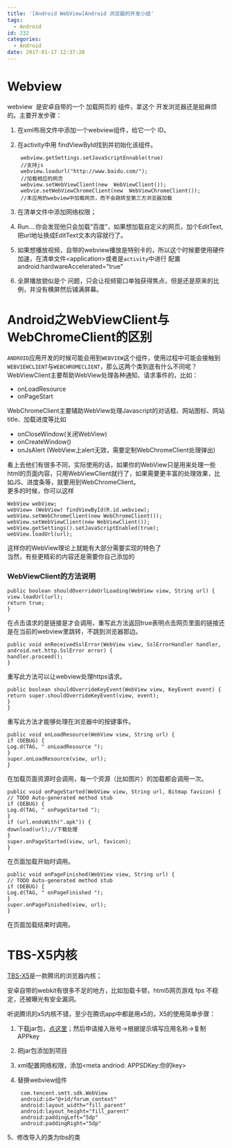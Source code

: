 ```yaml
---
title: '[Android WebView]Android 浏览器的开发小结'
tags:
  - Android
id: 232
categories:
  - Android
date: 2017-01-17 12:37:28
---
```


# Webview

webview  是安卓自带的一个 加载网页的 组件，拿这个 开发浏览器还是挺麻烦的。主要开发步骤：

1. 在xml布局文件中添加一个webview组件，给它一个 ID。

2. 在activity中用 findViewById找到并初始化该组件。

		webview.getSettings.setJavaScriptEnnable(true)
		//支持js
		webview.loadurl("http://www.baidu.com/");
		//加载相应的网页
		webview.setWebViewClient(new  WebViewClient());
		webvie.setWebViewChromeClient(new  WebViewChromeClient());
		//本应用的webview中加载网页，而不会跳转至第三方浏览器加载

3. 在清单文件中添加网络权限；

4. Run....你会发现他只会加载“百度”，如果想加载自定义的网页，加个EditText,把url地址换成EditText文本内容就行了。

5. 如果想播放视频，自带的webview播放是特别卡的，所以这个时候要使用硬件加速，在清单文件&lt;application&gt;或者是`activity`中进行 配置
		android:hardwareAccelerated="true"

6. 全屏播放貌似是个 问题，只会让视频窗口单独获得焦点，但是还是原来的比例，并没有横屏然后铺满屏幕。

# Android之WebViewClient与WebChromeClient的区别

`ANDROID`应用开发的时候可能会用到`WEBVIEW`这个组件，使用过程中可能会接触到`WEBVIEWCLIENT`与`WEBCHROMECLIENT`，那么这两个类到底有什么不同呢？WebViewClient主要帮助WebView处理各种通知、请求事件的，比如：    
- onLoadResource    
- onPageStart 

     
WebChromeClient主要辅助WebView处理Javascript的对话框、网站图标、网站title、加载进度等比如    
- onCloseWindow(关闭WebView)    
- onCreateWindow()    
- onJsAlert (WebView上alert无效，需要定制WebChromeClient处理弹出)    
  
看上去他们有很多不同，实际使用的话，如果你的WebView只是用来处理一些html的页面内容，只用WebViewClient就行了，如果需要更丰富的处理效果，比如JS、进度条等，就要用到WebChromeClient。    
更多的时候，你可以这样 

   
    WebView webView;    
    webView= (WebView) findViewById(R.id.webview);    
    webView.setWebChromeClient(new WebChromeClient());    
    webView.setWebViewClient(new WebViewClient());    
    webView.getSettings().setJavaScriptEnabled(true);    
    webView.loadUrl(url);    


这样你的WebView理论上就能有大部分需要实现的特色了    
当然，有些更精彩的内容还是需要你自己添加的    
        
### WebViewClient的方法说明
   
	public boolean shouldOverrideUrlLoading(WebView view, String url) {
	view.loadUrl(url);
	return true;
	}

在点击请求的是链接是才会调用，重写此方法返回true表明点击网页里面的链接还是在当前的webview里跳转，不跳到浏览器那边。

	public void onReceivedSslError(WebView view, SslErrorHandler handler, android.net.http.SslError error) {
	handler.proceed();
	}

重写此方法可以让webview处理https请求。


	public boolean shouldOverrideKeyEvent(WebView view, KeyEvent event) {
	return super.shouldOverrideKeyEvent(view, event);
	}
	}

重写此方法才能够处理在浏览器中的按键事件。

	public void onLoadResource(WebView view, String url) {
	if (DEBUG) {
	Log.d(TAG, " onLoadResource ");
	}
	super.onLoadResource(view, url);
	}

在加载页面资源时会调用，每一个资源（比如图片）的加载都会调用一次。

	public void onPageStarted(WebView view, String url, Bitmap favicon) {
	// TODO Auto-generated method stub
	if (DEBUG) {
	Log.d(TAG, " onPageStarted ");
	}
	if (url.endsWith(".apk")) {
	download(url);//下载处理
	}
	super.onPageStarted(view, url, favicon);
	}

在页面加载开始时调用。

	public void onPageFinished(WebView view, String url) {
	// TODO Auto-generated method stub
	if (DEBUG) {
	Log.d(TAG, " onPageFinished ");
	}
	super.onPageFinished(view, url);
	}

在页面加载结束时调用。    
    

# TBS-X5内核

[TBS-X5](http://x5.tencent.com/)是一款腾讯的浏览器内核；

安卓自带的webkit有很多不足的地方，比如加载卡顿，html5网页游戏 fps 不稳定，还被曝光有安全漏洞。

听说腾讯的x5内核不错，至少在腾讯app中都是用x5的，X5的使用简单步骤：

1. 下载jar包，[点这里](http://res.imtt.qq.com/TES/tbs_sdk_thirdapp_v2.6.0.1045_36900.zip)；然后申请接入账号-&gt;根据提示填写应用名称-&gt;复制APPkey

2. 把jar包添加到项目

3. xml配置网络权限，添加&lt;meta andriod: APPSDKey:你的key&gt;

4. 替换webview组件

		com.tencent.smtt.sdk.WebView
		android:id="@+id/forum_context"
		android:layout_width="fill_parent"
		android:layout_height="fill_parent"
		android:paddingLeft="5dp"
		android:paddingRight="5dp" 

5、修改导入的类为tbs的类
